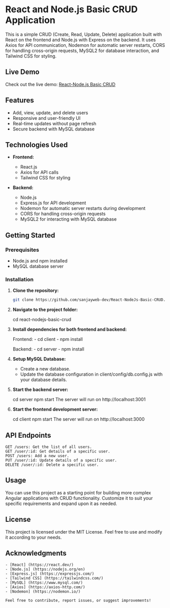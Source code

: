 # React and Node.js Basic CRUD Application

This is a simple CRUD (Create, Read, Update, Delete) application built with React on the frontend and Node.js with Express on the backend. It uses Axios for API communication, Nodemon for automatic server restarts, CORS for handling cross-origin requests, MySQL2 for database interaction, and Tailwind CSS for styling.

## Live Demo

Check out the live demo: [React-Node.js Basic CRUD](https://react-nodejs-basic-crud.vercel.app/)

## Features

- Add, view, update, and delete users
- Responsive and user-friendly UI
- Real-time updates without page refresh
- Secure backend with MySQL database

## Technologies Used

- **Frontend:**
  - React.js
  - Axios for API calls
  - Tailwind CSS for styling

- **Backend:**
  - Node.js
  - Express.js for API development
  - Nodemon for automatic server restarts during development
  - CORS for handling cross-origin requests
  - MySQL2 for interacting with MySQL database

## Getting Started

### Prerequisites

- Node.js and npm installed
- MySQL database server

### Installation

1. **Clone the repository:**

   ```bash
   git clone https://github.com/sanjayweb-dev/React-NodeJs-Basic-CRUD.git

2. **Navigate to the project folder:**

    cd react-nodejs-basic-crud

3. **Install dependencies for both frontend and backend:**

    Frontend:
       - cd client
       - npm install

    Backend:
       - cd server
       - npm install

4. **Setup MySQL Database:**

   - Create a new database.
   - Update the database configuration in client/config/db.config.js with your database details.

5. **Start the backend server:**

    cd server
    npm start
    The server will run on http://localhost:3001

6. **Start the frontend development server:**

    cd client
    npm start
    The server will run on http://localhost:3000


## API Endpoints

    GET /users: Get the list of all users.
    GET /user/:id: Get details of a specific user.
    POST /users: Add a new user.
    PUT /user/:id: Update details of a specific user.
    DELETE /user/:id: Delete a specific user.

## Usage
You can use this project as a starting point for building more complex Angular applications with CRUD functionality. Customize it to suit your specific requirements and expand upon it as needed.

## License
This project is licensed under the MIT License. Feel free to use and modify it according to your needs.

## Acknowledgments
    - [React] (https://react.dev/)
    - [Node.js] (https://nodejs.org/en)
    - [Express.js] (https://expressjs.com/)
    - [Tailwind CSS] (https://tailwindcss.com/)
    - [MySQL] (https://www.mysql.com/)
    - [Axios] (https://axios-http.com/)
    - [Nodemon] (https://nodemon.io/)

    Feel free to contribute, report issues, or suggest improvements!